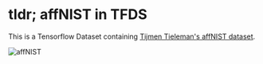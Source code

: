 # tldr; affNIST in TFDS 

This is a Tensorflow Dataset containing [Tijmen Tieleman's affNIST dataset](https://www.cs.toronto.edu/~tijmen/affNIST/).

![affNIST](https://www.cs.toronto.edu/~tijmen/affNIST/examples.png)

```python


```